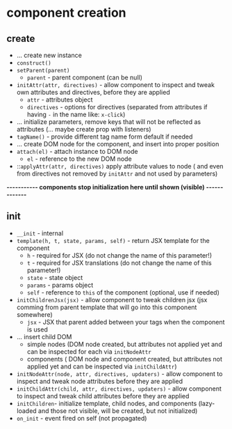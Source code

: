 # component creation

## create

- ... create new instance
- `construct()`
- `setParent(parent)`
  - `parent` - parent component (can be null)
- `initAttr(attr, directives)` - allow component to inspect and tweak own attributes and directives, before they are applied
  - `attr` - attributes object
  - `directives` - options for directives (separated from attributes if having `-` in the name like: `x-click`)
- ... initialize parameters, remove keys that will not be reflected as attributes (... maybe create prop with listeners)
- `tagName()` - provide different tag name form default if needed
- ... create DOM node for the component, and insert into proper position
- `attach(el)` - attach instance to DOM node
  - `el` - reference to the new DOM node
- ::`applyAttr(attr, directives)` apply attribute values to node ( and even from directives not removed by `initAttr` and not used by parameters)

**-----------  components stop initialization here until shown (visible) -------------**

## init

- `__init` - internal
- `template(h, t, state, params, self)` - return JSX template for the component
  - `h` - required for JSX (do not change the name of this parameter!)
  - `t` - required for JSX translations (do not change the name of this parameter!)
  - `state` - state object
  - `params` - params object
  - `self` - reference to `this` of the component (optional, use if needed)
- `initChildrenJsx(jsx)` - allow component to tweak children jsx (jsx comming from parent template that will go into this component somewhere)
  - `jsx` -  JSX that parent added between your tags when the component is used
- ... insert child DOM 
  - simple nodes (DOM node created, but attributes not applied yet and can be inspected for each via `initNodeAttr` 
  - components ( DOM node and component created, but attributes not applied yet and can be inspected via `initChildAttr`)
- `initNodeAttr(node, attr, directives, updaters)` - allow component to inspect and tweak node attributes before they are applied
- `initChildAttr(child, attr, directives, updaters)` - allow component to inspect and tweak child attributes before they are applied
- `initChildren`- initialize template, child nodes, and components (lazy-loaded and those not visible, will be created, but not initialized)
- `on_init` - event fired on self (not propagated)